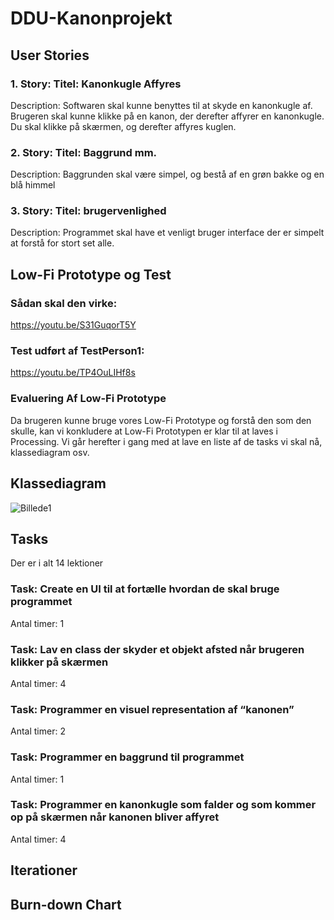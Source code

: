 # DDU-Kanonprojekt
## User Stories
### 1. Story: Titel: Kanonkugle Affyres
Description: Softwaren skal kunne benyttes til at skyde en kanonkugle af. Brugeren skal kunne klikke på en kanon, der derefter affyrer en kanonkugle. Du skal klikke på skærmen, og derefter affyres kuglen. 

### 2. Story: Titel: Baggrund mm.
Description: Baggrunden skal være simpel, og bestå af en grøn bakke og en blå himmel

### 3. Story: Titel: brugervenlighed
Description: Programmet skal have et venligt bruger interface der er simpelt at forstå for stort set alle.

## Low-Fi Prototype og Test
### Sådan skal den virke:
https://youtu.be/S31GuqorT5Y

### Test udført af TestPerson1:
https://youtu.be/TP4OuLIHf8s

### Evaluering Af Low-Fi Prototype
Da brugeren kunne bruge vores Low-Fi Prototype og forstå den som den skulle, kan vi konkludere at Low-Fi Prototypen er klar til at laves i Processing. Vi går herefter i gang med at lave en liste af de tasks vi skal nå, klassediagram osv.

## Klassediagram
![Billede1](https://user-images.githubusercontent.com/69625280/130788197-fe0c200e-a151-4f1c-9e7a-69c76a64bc03.png)

## Tasks
Der er i alt 14 lektioner

### Task: Create en UI til at fortælle hvordan de skal bruge programmet
Antal timer: 1

### Task: Lav en class der skyder et objekt afsted når brugeren klikker på skærmen
Antal timer: 4

### Task: Programmer en visuel representation af “kanonen”
Antal timer: 2

### Task: Programmer en baggrund til programmet
Antal timer: 1

### Task: Programmer en kanonkugle som falder og som kommer op på skærmen når kanonen bliver affyret
Antal timer: 4

## Iterationer

## Burn-down Chart
